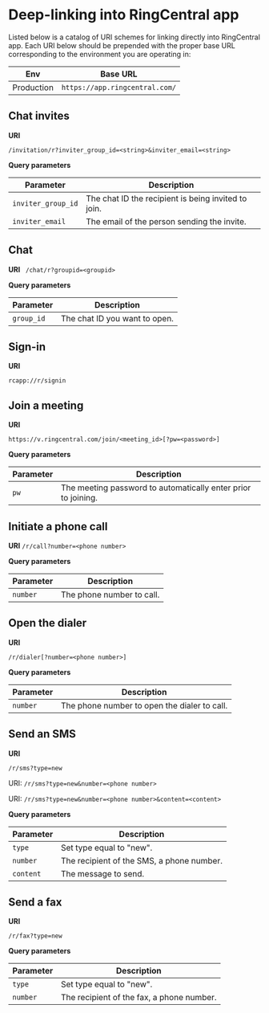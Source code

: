 # Deep-linking into RingCentral app

Listed below is a catalog of URI schemes for linking directly into RingCentral app. Each URI below should be prepended with the proper base URL corresponding to the environment you are operating in:

| Env | Base URL |
|-|-|
| Production | `https://app.ringcentral.com/` |

## Chat invites

**URI**

`/invitation/r?inviter_group_id=<string>&inviter_email=<string>`

**Query parameters**

| Parameter | Description |
|-|-|
| `inviter_group_id` | The chat ID the recipient is being invited to join. |
| `inviter_email` | The email of the person sending the invite. |

## Chat

**URI**
`
/chat/r?groupid=<groupid>`

**Query parameters**

| Parameter | Description |
|-|-|
| `group_id` | The chat ID you want to open. |

## Sign-in

**URI**

`rcapp://r/signin`

## Join a meeting

**URI**

`https://v.ringcentral.com/join/<meeting_id>[?pw=<password>]`

**Query parameters**

| Parameter | Description |
|-|-|
| `pw` | The meeting password to automatically enter prior to joining. |

## Initiate a phone call

**URI**
`/r/call?number=<phone number>`

**Query parameters**

| Parameter | Description |
|-|-|
| `number` | The phone number to call. |

## Open the dialer

**URI**

`/r/dialer[?number=<phone number>]`

**Query parameters**

| Parameter | Description |
|-|-|
| `number` | The phone number to open the dialer to call. |

## Send an SMS

**URI**

`/r/sms?type=new`

URI: `/r/sms?type=new&number=<phone number>`

URI: `/r/sms?type=new&number=<phone number>&content=<content>`

**Query parameters**

| Parameter | Description |
|-|-|
| `type` | Set type equal to "new". |
| `number` | The recipient of the SMS, a phone number. |
| `content` | The message to send. |

## Send a fax

**URI**

`/r/fax?type=new`

**Query parameters**

| Parameter | Description |
|-|-|
| `type` | Set type equal to "new". |
| `number` | The recipient of the fax, a phone number. |

 
